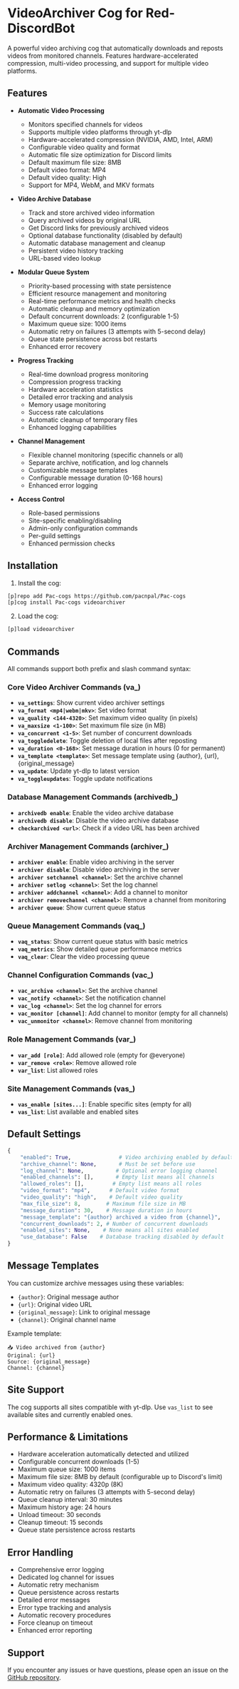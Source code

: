 # VideoArchiver Cog for Red-DiscordBot

A powerful video archiving cog that automatically downloads and reposts videos from monitored channels. Features hardware-accelerated compression, multi-video processing, and support for multiple video platforms.

## Features

- **Automatic Video Processing**
  - Monitors specified channels for videos
  - Supports multiple video platforms through yt-dlp
  - Hardware-accelerated compression (NVIDIA, AMD, Intel, ARM)
  - Configurable video quality and format
  - Automatic file size optimization for Discord limits
  - Default maximum file size: 8MB
  - Default video format: MP4
  - Default video quality: High
  - Support for MP4, WebM, and MKV formats

- **Video Archive Database**
  - Track and store archived video information
  - Query archived videos by original URL
  - Get Discord links for previously archived videos
  - Optional database functionality (disabled by default)
  - Automatic database management and cleanup
  - Persistent video history tracking
  - URL-based video lookup

- **Modular Queue System**
  - Priority-based processing with state persistence
  - Efficient resource management and monitoring
  - Real-time performance metrics and health checks
  - Automatic cleanup and memory optimization
  - Default concurrent downloads: 2 (configurable 1-5)
  - Maximum queue size: 1000 items
  - Automatic retry on failures (3 attempts with 5-second delay)
  - Queue state persistence across bot restarts
  - Enhanced error recovery

- **Progress Tracking**
  - Real-time download progress monitoring
  - Compression progress tracking
  - Hardware acceleration statistics
  - Detailed error tracking and analysis
  - Memory usage monitoring
  - Success rate calculations
  - Automatic cleanup of temporary files
  - Enhanced logging capabilities

- **Channel Management**
  - Flexible channel monitoring (specific channels or all)
  - Separate archive, notification, and log channels
  - Customizable message templates
  - Configurable message duration (0-168 hours)
  - Enhanced error logging

- **Access Control**
  - Role-based permissions
  - Site-specific enabling/disabling
  - Admin-only configuration commands
  - Per-guild settings
  - Enhanced permission checks

## Installation

1. Install the cog:
```bash
[p]repo add Pac-cogs https://github.com/pacnpal/Pac-cogs
[p]cog install Pac-cogs videoarchiver
```

2. Load the cog:
```bash
[p]load videoarchiver
```

## Commands

All commands support both prefix and slash command syntax:

### Core Video Archiver Commands (va_)
- **`va_settings`**: Show current video archiver settings
- **`va_format <mp4|webm|mkv>`**: Set video format
- **`va_quality <144-4320>`**: Set maximum video quality (in pixels)
- **`va_maxsize <1-100>`**: Set maximum file size (in MB)
- **`va_concurrent <1-5>`**: Set number of concurrent downloads
- **`va_toggledelete`**: Toggle deletion of local files after reposting
- **`va_duration <0-168>`**: Set message duration in hours (0 for permanent)
- **`va_template <template>`**: Set message template using {author}, {url}, {original_message}
- **`va_update`**: Update yt-dlp to latest version
- **`va_toggleupdates`**: Toggle update notifications

### Database Management Commands (archivedb_)
- **`archivedb enable`**: Enable the video archive database
- **`archivedb disable`**: Disable the video archive database
- **`checkarchived <url>`**: Check if a video URL has been archived

### Archiver Management Commands (archiver_)
- **`archiver enable`**: Enable video archiving in the server
- **`archiver disable`**: Disable video archiving in the server
- **`archiver setchannel <channel>`**: Set the archive channel
- **`archiver setlog <channel>`**: Set the log channel
- **`archiver addchannel <channel>`**: Add a channel to monitor
- **`archiver removechannel <channel>`**: Remove a channel from monitoring
- **`archiver queue`**: Show current queue status

### Queue Management Commands (vaq_)
- **`vaq_status`**: Show current queue status with basic metrics
- **`vaq_metrics`**: Show detailed queue performance metrics
- **`vaq_clear`**: Clear the video processing queue

### Channel Configuration Commands (vac_)
- **`vac_archive <channel>`**: Set the archive channel
- **`vac_notify <channel>`**: Set the notification channel
- **`vac_log <channel>`**: Set the log channel for errors
- **`vac_monitor [channel]`**: Add channel to monitor (empty for all channels)
- **`vac_unmonitor <channel>`**: Remove channel from monitoring

### Role Management Commands (var_)
- **`var_add [role]`**: Add allowed role (empty for @everyone)
- **`var_remove <role>`**: Remove allowed role
- **`var_list`**: List allowed roles

### Site Management Commands (vas_)
- **`vas_enable [sites...]`**: Enable specific sites (empty for all)
- **`vas_list`**: List available and enabled sites

## Default Settings

```python
{
    "enabled": True,               # Video archiving enabled by default
    "archive_channel": None,       # Must be set before use
    "log_channel": None,          # Optional error logging channel
    "enabled_channels": [],       # Empty list means all channels
    "allowed_roles": [],         # Empty list means all roles
    "video_format": "mp4",      # Default video format
    "video_quality": "high",    # Default video quality
    "max_file_size": 8,        # Maximum file size in MB
    "message_duration": 30,    # Message duration in hours
    "message_template": "{author} archived a video from {channel}",
    "concurrent_downloads": 2, # Number of concurrent downloads
    "enabled_sites": None,    # None means all sites enabled
    "use_database": False    # Database tracking disabled by default
}
```

## Message Templates

You can customize archive messages using these variables:
- `{author}`: Original message author
- `{url}`: Original video URL
- `{original_message}`: Link to original message
- `{channel}`: Original channel name

Example template:
```
📥 Video archived from {author}
Original: {url}
Source: {original_message}
Channel: {channel}
```

## Site Support

The cog supports all sites compatible with yt-dlp. Use `vas_list` to see available sites and currently enabled ones.

## Performance & Limitations

- Hardware acceleration automatically detected and utilized
- Configurable concurrent downloads (1-5)
- Maximum queue size: 1000 items
- Maximum file size: 8MB by default (configurable up to Discord's limit)
- Maximum video quality: 4320p (8K)
- Automatic retry on failures (3 attempts with 5-second delay)
- Queue cleanup interval: 30 minutes
- Maximum history age: 24 hours
- Unload timeout: 30 seconds
- Cleanup timeout: 15 seconds
- Queue state persistence across restarts

## Error Handling

- Comprehensive error logging
- Dedicated log channel for issues
- Automatic retry mechanism
- Queue persistence across restarts
- Detailed error messages
- Error type tracking and analysis
- Automatic recovery procedures
- Force cleanup on timeout
- Enhanced error reporting

## Support

If you encounter any issues or have questions, please open an issue on the [GitHub repository](https://github.com/pacnpal/Pac-cogs).
